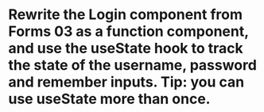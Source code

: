 # Rewrite the Login component from Forms 03 as a function component, and use the useState hook to track the state of the username, password and remember inputs. Tip: you can use useState more than once.
